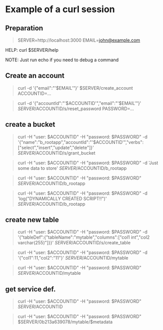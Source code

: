 Example of a curl session
========================

Preparation
-----------

>SERVER=http://localhost:3000
>EMAIL=john@example.com

HELP: curl $SERVER/help

NOTE: Just run echo if you need to debug a command


Create an  account
-------------------

>curl -d '{"email":"'$EMAIL'"}' $SERVER/create_account
>ACCOUNTID=...


>curl -d '{"accountId":"'$ACCOUNTID'","email":"'$EMAIL'"}' $SERVER/$ACCOUNTID/s/reset_password
>PASSWORD=...


create a bucket 
---------------

>curl -H "user: $ACCOUNTID" -H "password: $PASSWORD" -d '{"name":"b_rootapp","accountId":"'$ACCOUNTID'","verbs":["select","insert","update","delete"]}' $SERVER/$ACCOUNTID/s/grant_bucket

>curl -H "user: $ACCOUNTID" -H "password: $PASSWORD" -d 'Just some data to store' $SERVER/$ACCOUNTID/b_rootapp

>curl -H "user: $ACCOUNTID" -H "password: $PASSWORD" $SERVER/$ACCOUNTID/b_rootapp

>curl -H "user: $ACCOUNTID" -H "password: $PASSWORD" -d 'log("DYNAMICALLY CREATED SCRIPT!!")' $SERVER/$ACCOUNTID/b_rootapp


create new table
---------------

>curl -H "user: $ACCOUNTID" -H "password: $PASSWORD" -d '{"tableDef":{"tableName":"mytable","columns":["col1 int","col2 varchar(255)"]}}' $SERVER/$ACCOUNTID/s/create_table

>curl -H "user: $ACCOUNTID" -H "password: $PASSWORD" -d '{"col1":11,"col2":"11"}' $SERVER/$ACCOUNTID/mytable

>curl -H "user: $ACCOUNTID" -H "password: $PASSWORD"  $SERVER/$ACCOUNTID/mytable


get service def.
----------------

>curl -H "user: $ACCOUNTID" -H "password: $PASSWORD" $SERVER/$ACCOUNTID

>curl -H "user: $ACCOUNTID" -H "password: $PASSWORD" $SERVER/0b213a639078/mytable/\$metadata

